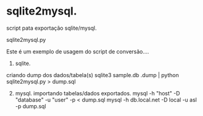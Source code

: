 # sqlite2mysql.

script pata exportação sqlite/mysql.

sqlite2mysql.py

Este é um exemplo de usagem do script de conversão....

1. sqlite.

criando dump dos dados/tabela(s)
sqlite3 sample.db .dump | python sqlite2mysql.py > dump.sql

2. mysql.
importando tabelas/dados exportados.
mysql -h "host" -D "database" -u "user" -p < dump.sql
mysql -h db.local.net -D local -u asl -p dump.sql

